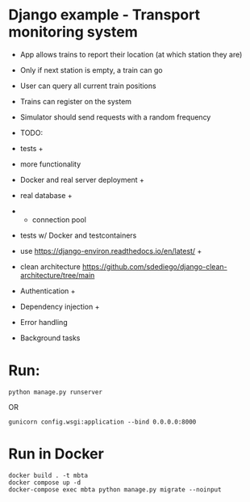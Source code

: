 # Django example - Transport monitoring system
* App allows trains to report their location (at which station they are)
* Only if next station is empty, a train can go
* User can query all current train positions
* Trains can register on the system
* Simulator should send requests with a random frequency

* TODO:
* tests +
* more functionality
* Docker and real server deployment +
* real database +
* * connection pool  
* tests w/ Docker and testcontainers
* use https://django-environ.readthedocs.io/en/latest/ +
* clean architecture https://github.com/sdediego/django-clean-architecture/tree/main
* Authentication +
* Dependency injection +
* Error handling
* Background tasks

# Run:
```python manage.py runserver```

OR

```gunicorn config.wsgi:application --bind 0.0.0.0:8000```

# Run in Docker
```
docker build . -t mbta
docker compose up -d 
docker-compose exec mbta python manage.py migrate --noinput
```
